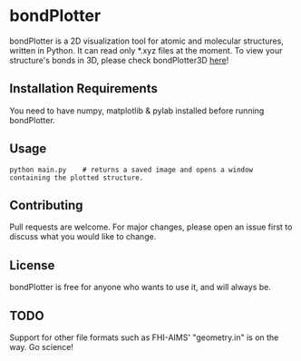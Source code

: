 # bondPlotter

bondPlotter is a 2D visualization tool for atomic and molecular structures, written in Python. It can read only *.xyz files at the moment. To view your structure's bonds in 3D, please check bondPlotter3D [here](https://github.com/shayanEdalatmanesh/bondPlotter3D/tree/main)!

## Installation Requirements

You need to have numpy, matplotlib & pylab installed before running bondPlotter.

## Usage
```
python main.py    # returns a saved image and opens a window containing the plotted structure.

```
## Contributing
Pull requests are welcome. For major changes, please open an issue first to discuss what you would like to change.

## License
bondPlotter is free for anyone who wants to use it, and will always be.

## TODO
Support for other file formats such as FHI-AIMS' "geometry.in" is on the way.
Go science!
